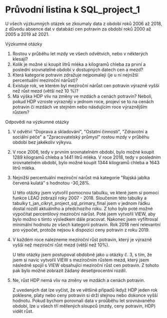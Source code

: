 Průvodní listina k SQL_project_1
===

U všech výzkumných otázek se zkoumaly data z období roků 2006 až 2018, z důvodu absence dat v databázi cen potravin za období roků 2000 až 2005 a 2019 až 2021.
 

Výzkumné otázky
 1.	Rostou v průběhu let mzdy ve všech odvětvích, nebo v některých klesají?
 2.	Kolik je možné si koupit litrů mléka a kilogramů chleba za první a poslední srovnatelné období v dostupných datech cen a mezd?
 3.	Která kategorie potravin zdražuje nejpomaleji (je u ní nejnižší percentuální meziroční nárůst)?
 4.	Existuje rok, ve kterém byl meziroční nárůst cen potravin výrazně vyšší než růst mezd (větší než 10 %)?
 5.	Má výška HDP vliv na změny ve mzdách a cenách potravin? Neboli, pokud HDP vzroste výrazněji v jednom roce, 
	projeví se to na cenách potravin či mzdách ve stejném nebo násdujícím roce výraznějším růstem?
	
Odpovědi na výzkumné otázky
 1.	V odvětví "Doprava a skladování", "Ostatní činnosti", "Zdravotní a sociální péče" a "Zpracovatelský průmysl" rostou mzdy v průběhu období bez jakékoliv výkyvu.
 	
 2.	V roce 2006, tedy v prvním srovnatelném období, bylo možné koupit 1289 kilogramů chleba a 1441 litrů mléka. 
	V roce 2018, tedy v posledním srovnatelném období, bylo možné koupit 1344 kilogramů chleba a 1643 litrů mléka.

 3.	Nejnižší percentuální meziroční nárůst má kategorie "Rajská jablka červená kulatá" s hodnotou -30,28%.
 
	U této otázky jsem vytvořil pomocnou tabulku, ve které jsem si pomocí funkce LEAD zobrazil roky 2007 - 2018. 
	Sloučením této tabulky a tabulky t_jan_cikryt_project_sql_primary_final jsem v jednom řádku dostal rozdíl aktuálního a předchozího roku. 
	Z toho bylo poté možné vypočítat percentilový meziroční nárůst. Poté jsem vytvořil VIEW, aby bylo možno s tímto výsledkem dále pracovat.
	Nakonec jsem vyfiltroval minimální hodnotu ze všech kategorií potravin. 
	Rok 2018 není relevantní pro výpočet, protože nejsou k dispozici ceny potravin z roku 2019.
 
 4.	V každém roce nalezneme meziroční růst potravin, který je výrazně vyšší než meziroční růst mezd (větší než 10%). 
 
	U této otázky jsem postupoval obdobně jako u otázky č. 3, s tím, že jsem si navíc vytvořil VIEW s meziročním růstem mezd, který jsem následně spojil s VIEW obsahující meziroční růst cen potravin.
	Z tohoto pak bylo možné zobrazit žádaný desetiprocentní rozdíl.
 
 5.	Ne, růst HDP nemá vliv na změny ve mzdách a cenách potravin. 
 
	Z uvedených dat lze vyčíst, že ve většině případů ikdyž HDP jeden rok poklesne, platy nebo ceny potravin si drží stejnou nebo dokonce vyšší hodnotu. 
	Pokud bychom porovnali data v proůběhu let srovnávaného období, lze u všech tří měřených sloupců (mzdy, ceny potravin, HDP) vidět růst.
 
 
 
 
